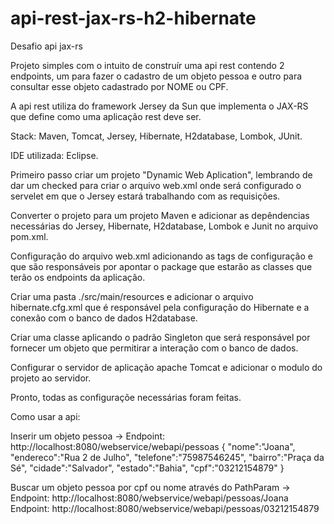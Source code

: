 # api-rest-jax-rs-h2-hibernate
Desafio api jax-rs

Projeto simples com o intuito de construír uma api rest contendo 2 endpoints, um para fazer o cadastro de um objeto pessoa e outro para consultar esse objeto cadastrado
por NOME ou CPF.

A api rest utiliza do framework Jersey da Sun que implementa o JAX-RS que define como uma aplicação rest deve ser.

Stack: Maven, Tomcat, Jersey, Hibernate, H2database, Lombok, JUnit.

IDE utilizada: Eclipse.

Primeiro passo criar um projeto "Dynamic Web Aplication", lembrando de dar um checked para criar o arquivo web.xml onde será configurado o servelet em que o Jersey 
estará trabalhando com as requisições.

Converter o projeto para um projeto Maven e adicionar as depêndencias necessárias do Jersey, Hibernate, H2database, Lombok e Junit no arquivo pom.xml.

Configuração do arquivo web.xml adicionando as tags de configuração <servelet> e <servelet-mapping> que são responsáveis por apontar o package que estarão as classes
que terão os endpoints da aplicação.

Criar uma pasta ./src/main/resources e adicionar o arquivo hibernate.cfg.xml que é responsável pela configuração do Hibernate e a conexão com o banco de dados H2database.

Criar uma classe aplicando o padrão Singleton que será responsável por fornecer um objeto que permitirar a interação com o banco de dados.

Configurar o servidor de aplicação apache Tomcat e adicionar o modulo do projeto ao servidor.

Pronto, todas as configuraçõe necessárias foram feitas.
  
Como usar a api:
  
  Inserir um objeto pessoa -> Endpoint: http://localhost:8080/webservice/webapi/pessoas
  {
    "nome":"Joana",
    "endereco":"Rua 2 de Julho",
    "telefone":"75987546245",
    "bairro":"Praça da Sé",
    "cidade":"Salvador",
    "estado":"Bahia",
    "cpf":"03212154879"
  }
  
  Buscar um objeto pessoa por cpf ou nome através do PathParam -> 
    Endpoint: http://localhost:8080/webservice/webapi/pessoas/Joana
    Endpoint: http://localhost:8080/webservice/webapi/pessoas/03212154879
